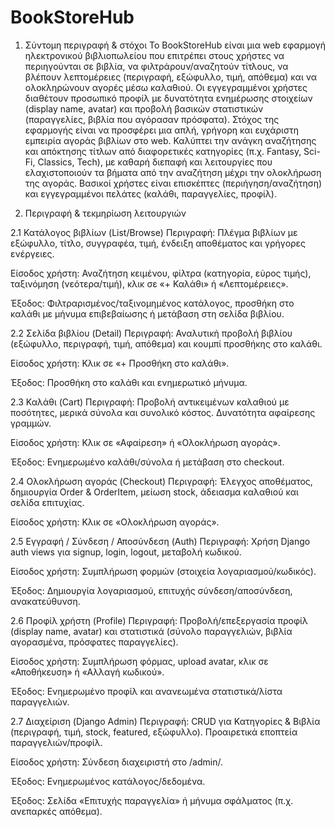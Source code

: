 # BookStoreHub

1) Σύντομη περιγραφή & στόχοι
Το BookStoreHub είναι μια web εφαρμογή ηλεκτρονικού βιβλιοπωλείου που επιτρέπει στους χρήστες να περιηγούνται σε βιβλία, να φιλτράρουν/αναζητούν τίτλους, να βλέπουν λεπτομέρειες (περιγραφή, εξώφυλλο, τιμή, απόθεμα) και να ολοκληρώνουν αγορές μέσω καλαθιού. Οι εγγεγραμμένοι χρήστες διαθέτουν προσωπικό προφίλ με δυνατότητα ενημέρωσης στοιχείων (display name, avatar) και προβολή βασικών στατιστικών (παραγγελίες, βιβλία που αγόρασαν πρόσφατα).
Στόχος της εφαρμογής είναι να προσφέρει μια απλή, γρήγορη και ευχάριστη εμπειρία αγοράς βιβλίων στο web. Καλύπτει την ανάγκη αναζήτησης και απόκτησης τίτλων από διαφορετικές κατηγορίες (π.χ. Fantasy, Sci-Fi, Classics, Tech), με καθαρή διεπαφή και λειτουργίες που ελαχιστοποιούν τα βήματα από την αναζήτηση μέχρι την ολοκλήρωση της αγοράς. Βασικοί χρήστες είναι επισκέπτες (περιήγηση/αναζήτηση) και εγγεγραμμένοι πελάτες (καλάθι, παραγγελίες, προφίλ). 

2) Περιγραφή & τεκμηρίωση λειτουργιών

2.1 Κατάλογος βιβλίων (List/Browse)
Περιγραφή: Πλέγμα βιβλίων με εξώφυλλο, τίτλο, συγγραφέα, τιμή, ένδειξη αποθέματος και γρήγορες ενέργειες.


Είσοδος χρήστη: Αναζήτηση κειμένου, φίλτρα (κατηγορία, εύρος τιμής), ταξινόμηση (νεότερα/τιμή), κλικ σε «+ Καλάθι» ή «Λεπτομέρειες».


Έξοδος: Φιλτραρισμένος/ταξινομημένος κατάλογος, προσθήκη στο καλάθι με μήνυμα επιβεβαίωσης ή μετάβαση στη σελίδα βιβλίου.

2.2 Σελίδα βιβλίου (Detail)
Περιγραφή: Αναλυτική προβολή βιβλίου (εξώφυλλο, περιγραφή, τιμή, απόθεμα) και κουμπί προσθήκης στο καλάθι.


Είσοδος χρήστη: Κλικ σε «+ Προσθήκη στο καλάθι».


Έξοδος: Προσθήκη στο καλάθι και ενημερωτικό μήνυμα.

2.3 Καλάθι (Cart)
Περιγραφή: Προβολή αντικειμένων καλαθιού με ποσότητες, μερικά σύνολα και συνολικό κόστος. Δυνατότητα αφαίρεσης γραμμών.


Είσοδος χρήστη: Κλικ σε «Αφαίρεση» ή «Ολοκλήρωση αγοράς».


Έξοδος: Ενημερωμένο καλάθι/σύνολα ή μετάβαση στο checkout.

2.4 Ολοκλήρωση αγοράς (Checkout)
Περιγραφή: Έλεγχος αποθέματος, δημιουργία Order & OrderItem, μείωση stock, άδειασμα καλαθιού και σελίδα επιτυχίας.


Είσοδος χρήστη: Κλικ σε «Ολοκλήρωση αγοράς».

2.5 Εγγραφή / Σύνδεση / Αποσύνδεση (Auth)
Περιγραφή: Χρήση Django auth views για signup, login, logout, μεταβολή κωδικού.


Είσοδος χρήστη: Συμπλήρωση φορμών (στοιχεία λογαριασμού/κωδικός).


Έξοδος: Δημιουργία λογαριασμού, επιτυχής σύνδεση/αποσύνδεση, ανακατεύθυνση.


2.6 Προφίλ χρήστη (Profile)
Περιγραφή: Προβολή/επεξεργασία προφίλ (display name, avatar) και στατιστικά (σύνολο παραγγελιών, βιβλία αγορασμένα, πρόσφατες παραγγελίες).


Είσοδος χρήστη: Συμπλήρωση φόρμας, upload avatar, κλικ σε «Αποθήκευση» ή «Αλλαγή κωδικού».


Έξοδος: Ενημερωμένο προφίλ και ανανεωμένα στατιστικά/λίστα παραγγελιών.

2.7 Διαχείριση (Django Admin)
Περιγραφή: CRUD για Κατηγορίες & Βιβλία (περιγραφή, τιμή, stock, featured, εξώφυλλο). Προαιρετικά εποπτεία παραγγελιών/προφίλ.


Είσοδος χρήστη: Σύνδεση διαχειριστή στο /admin/.


Έξοδος: Ενημερωμένος κατάλογος/δεδομένα.


Έξοδος: Σελίδα «Επιτυχής παραγγελία» ή μήνυμα σφάλματος (π.χ. ανεπαρκές απόθεμα).
